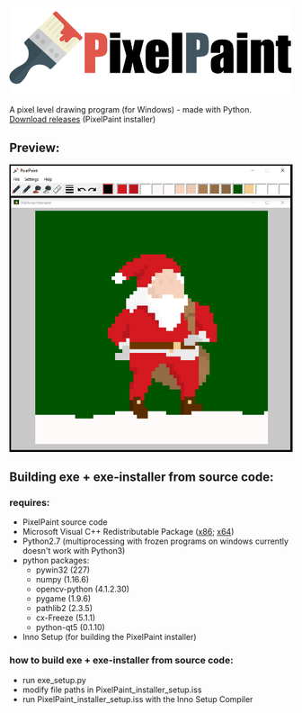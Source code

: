 <img src='img/logo.png' width='600'>

A pixel level drawing program (for Windows) - made with Python.<br/>
[Download releases](https://github.com/JCKrahn/PixelPaint/releases) (PixelPaint installer)


## Preview:
<img src='img/prev_img.PNG' width='600'>


## Building exe + exe-installer from source code:
### requires:
- PixelPaint source code
- Microsoft Visual C++ Redistributable Package ([x86](https://www.microsoft.com/en-us/download/details.aspx?id=29); [x64](https://www.microsoft.com/en-us/download/details.aspx?id=15336))
- Python2.7 (multiprocessing with frozen programs on windows currently doesn't work with Python3)
- python packages:
  - pywin32 (227)
  - numpy (1.16.6)
  - opencv-python (4.1.2.30)
  - pygame (1.9.6)
  - pathlib2 (2.3.5)
  - cx-Freeze (5.1.1)
  - python-qt5 (0.1.10)
- Inno Setup (for building the PixelPaint installer)
  
### how to build exe + exe-installer from source code:
- run exe_setup.py 
- modify file paths in PixelPaint_installer_setup.iss
- run PixelPaint_installer_setup.iss with the Inno Setup Compiler
